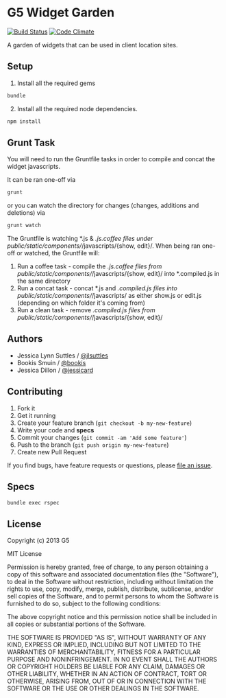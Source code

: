 # G5 Widget Garden

[![Build Status](https://travis-ci.org/G5/g5-widget-garden)](https://travis-ci.org/G5/g5-widget-garden)
[![Code Climate](https://codeclimate.com/repos/530e8e8ce30ba005cb00272e/badges/5d8d2116d20f27e82639/gpa.png)](https://codeclimate.com/repos/530e8e8ce30ba005cb00272e/feed)

A garden of widgets that can be used in client location sites.


## Setup

1. Install all the required gems
```bash
bundle
```

2. Install all the required node dependencies.
```bash
npm install
```

## Grunt Task

You will need to run the Gruntfile tasks in order to compile and concat the widget javascripts.

It can be ran one-off via
```bash
grunt
```

or you can watch the directory for changes (changes, additions and deletions) via
```bash
grunt watch
```

The Gruntfile is watching *.js & *.js.coffee files under public/static/components/*/javascripts/{show, edit}/. When being ran one-off or watched, the Gruntfile will:

1. Run a coffee task - compile the *.js.coffee files from public/static/components/*/javascripts/{show, edit}/ into *.compiled.js in the same directory
1. Run a concat task - concat *.js and *.compiled.js files into public/static/components/*/javascripts/ as either show.js or edit.js (depending on which folder it's coming from)
1. Run a clean task - remove *.compiled.js files from public/static/components/*/javascripts/{show, edit}/

## Authors

  * Jessica Lynn Suttles / [@jlsuttles](https://github.com/jlsuttles)
  * Bookis Smuin / [@bookis](https://github.com/bookis)
  * Jessica Dillon / [@jessicard](https://github.com/jessicard)

## Contributing

1. Fork it
1. Get it running
1. Create your feature branch (`git checkout -b my-new-feature`)
1. Write your code and **specs**
1. Commit your changes (`git commit -am 'Add some feature'`)
1. Push to the branch (`git push origin my-new-feature`)
1. Create new Pull Request

If you find bugs, have feature requests or questions, please
[file an issue](https://github.com/G5/g5-widget-garden/issues).

## Specs

```bash
bundle exec rspec
```

## License

Copyright (c) 2013 G5

MIT License

Permission is hereby granted, free of charge, to any person obtaining
a copy of this software and associated documentation files (the
"Software"), to deal in the Software without restriction, including
without limitation the rights to use, copy, modify, merge, publish,
distribute, sublicense, and/or sell copies of the Software, and to
permit persons to whom the Software is furnished to do so, subject to
the following conditions:

The above copyright notice and this permission notice shall be
included in all copies or substantial portions of the Software.

THE SOFTWARE IS PROVIDED "AS IS", WITHOUT WARRANTY OF ANY KIND,
EXPRESS OR IMPLIED, INCLUDING BUT NOT LIMITED TO THE WARRANTIES OF
MERCHANTABILITY, FITNESS FOR A PARTICULAR PURPOSE AND
NONINFRINGEMENT. IN NO EVENT SHALL THE AUTHORS OR COPYRIGHT HOLDERS BE
LIABLE FOR ANY CLAIM, DAMAGES OR OTHER LIABILITY, WHETHER IN AN ACTION
OF CONTRACT, TORT OR OTHERWISE, ARISING FROM, OUT OF OR IN CONNECTION
WITH THE SOFTWARE OR THE USE OR OTHER DEALINGS IN THE SOFTWARE.
